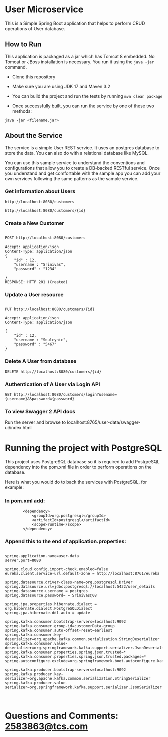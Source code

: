 

# User Microservice

 

This is a Simple Spring Boot application that helps to perform CRUD operations of User database.

 

## How to Run

This application is packaged as a jar which has Tomcat 8 embedded. No Tomcat or JBoss installation is necessary. You run it using the ```java -jar``` command.

 

* Clone this repository

* Make sure you are using JDK 17 and Maven 3.2

* You can build the project and run the tests by running ```mvn clean package```

* Once successfully built, you can run the service by one of these two methods:

```
java -jar <filename.jar>

```

 

## About the Service

 

The service is a simple User REST service. It uses an postgres database to store the data. You can also do with a relational database like MySQL.  
 

You can use this sample service to understand the conventions and configurations that allow you to create a DB-backed RESTful service. Once you understand and get comfortable with the sample app you can add your own services following the same patterns as the sample service.


### Get information about Users 

```
http://localhost:8080/customers

http://localhost:8080/customers/{id}

```

 

### Create a New Customer

```

POST http://localhost:8080/customers

Accept: application/json
Content-Type: application/json
{
    "id" : 12,
    "username : "Srinivas",
    "password" : "1234"

}
RESPONSE: HTTP 201 (Created)
```
### Update a User resource

 

```

PUT http://localhost:8080/customers/{id}

Accept: application/json
Content-Type: application/json

{
    "id" : 12,
    "username : "Soulcynic",
    "password" : "5467"
}

```

### Delete A User from database 

```
DELETE http://localhost:8080/customers/{id}

```

### Authentication of A User via Login API 

```
GET http://localhost:8080/customers/login?usename={username}&&password={password}

```

### To view Swagger 2 API docs



Run the server and browse to localhost:8765/user-data/swagger-ui/index.html

 

# Running the project with PostgreSQL

 

This project uses PostgreSQL database so it is required to add PostgreSQL dependency into the pom.xml file in order to perform operations on the database.

Here is what you would do to back the services with PostgreSQL, for example:

 

### In pom.xml add:

 

```
        <dependency>
			<groupId>org.postgresql</groupId>
			<artifactId>postgresql</artifactId>
			<scope>runtime</scope>
		</dependency>

```

 

### Append this to the end of application.properties:

 

```

spring.application.name=user-data
server.port=8080

spring.cloud.config.import-check.enabled=false
eureka.client.service-url.default-zone = http://localhost:8761/eureka

spring.datasource.driver-class-name=org.postgresql.Driver
spring.datasource.url=jdbc:postgresql://localhost:5432/user_details
spring.datasource.username = postgres
spring.datasource.password= = Srinivas@08

spring.jpa.properties.hibernate.dialect = org.hibernate.dialect.PostgreSQLDialect
spring.jpa.hibernate.ddl-auto = update

spring.kafka.consumer.bootstrap-servers=localhost:9092
spring.kafka.consumer.group-id=customerData-group
spring.kafka.consumer.auto-offset-reset=earliest
spring.kafka.consumer.key-deserializer=org.apache.kafka.common.serialization.StringDeserializer
spring.kafka.consumer.value-deserializer=org.springframework.kafka.support.serializer.JsonDeserializer
spring.kafka.consumer.properties.spring.json.trusted=*
spring.kafka.consumer.properties.spring.json.trusted.packages=*
spring.autoconfigure.exclude=org.springframework.boot.autoconfigure.kafka.KafkaAutoConfiguration

spring.kafka.producer.bootstrap-servers=localhost:9092
spring.kafka.producer.key-serializer=org.apache.kafka.common.serialization.StringSerializer
spring.kafka.producer.value-serializer=org.springframework.kafka.support.serializer.JsonSerializer



```

 


 

# Questions and Comments: 2583863@tcs.com
